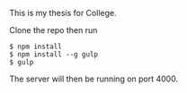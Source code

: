 This is my thesis for College.

Clone the repo then run
```
$ npm install
$ npm install --g gulp
$ gulp
```

The server will then be running on port 4000.
